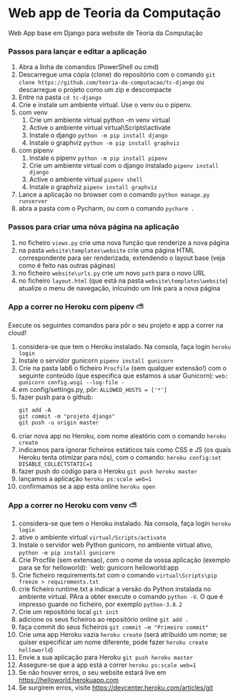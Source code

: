 # Web app de Teoria da Computação
Web App base em Django para website de Teoria da Computação

### Passos para lançar e editar a aplicação
1. Abra a linha de comandos (PowerShell ou cmd)
1. Descarregue uma cópia (clone) do repositório com o comando `git clone https://github.com/teoria-da-computacao/tc-django` ou descarregue o projeto como um zip e descompacte
1. Entre na pasta  `cd tc-django`
2. Crie e instale um ambiente virtual. Use o venv ou o pipenv.
3. com venv
    1. Crie um ambiente virtual python -m venv virtual
    1. Active o ambiente virtual virtual\Scripts\activate
    1. Instale o django `python -m pip install django`
    2. Instale o graphviz `python -m pip install graphviz`
4. com pipenv 
    1. Instale o pipenv `python -m pip install pipenv`
    1. Crie um ambiente virtual com o django instalado `pipenv install django`
    1. Active o ambiente virtual `pipenv shell`
    2. Instale o graphviz `pipenv install graphviz`
5. Lance a aplicação no browser com o comando `python manage.py runserver`
6. abra a pasta com o Pycharm, ou com o comando `pycharm .`

### Passos para criar uma nóva página na aplicação
1. no ficheiro `views.py` crie uma nova função que renderize a nova página
2. na pasta `website\templates\website` crie uma página HTML correspondente para ser renderizada, extendendo o layout base (veja como é feito nas outras páginas)
3. no ficheiro `website\urls.py` crie um novo `path` para o novo URL
4. no ficheiro `layout.html` (que está na pasta `website\templates\website`) atualize o menu de navegação, inlcuindo um link para a nova página



### App a correr no  Heroku com pipenv ⛅
Execute os seguintes comandos para pôr o seu projeto e app a correr na cloud!
1. considera-se que tem o Heroku instalado. Na consola, faça login `heroku login`
2. Instale o servidor gunicorn	`pipenv install gunicorn`
3. Crie na pasta lab6 o ficheiro `Procfile` (sem qualquer extensão!) com o seguinte conteúdo (que especifica que estamos a usar Gunicorn): `web: gunicorn config.wsgi --log-file -`
4. em config/settings.py, pôr: `ALLOWED_HOSTS = ['*']` 
5. fazer push para o github:
	```
	git add -A
	git commit -m "projeto django"
	git push -u origin master
	```
6. criar nova app no Heroku, com nome aleatório com o comando `heroku create`
7. indicamos para ignorar ficheiros estáticos tais como CSS e JS (os quais Heroku tenta otimizar para nós), com o comando: `heroku config:set DISABLE_COLLECTSTATIC=1`
8. fazer push do código para o Heroku `git push heroku master`
9. lançamos a aplicação	`heroku ps:scale web=1`
10. confirmamos se a app esta online `heroku open`


### App a correr no  Heroku com venv ⛅
1. considera-se que tem o Heroku instalado. Na consola, faça login `heroku login`
2. ative o ambiente virtual `virtual/Scripts/activate`
3. Instale o servidor web Python gunicorn, no ambiente virtual ativo, `python -m pip install gunicorn`
4. Crie Procfile (sem extensao), com o nome da vossa aplicação (exemplo para se for helloworld): `web: gunicorn helloworld:app
5. Crie ficheiro requirements.txt com o comando `virtual\Scripts\pip freeze > requirements.txt`
6. crie ficheiro runtime.txt a indicar a versão do Python instalada no ambiente virtual. PAra a obter execute o comando `python -V`. O que é impresso guarde no ficheiro, por exemplo `python-3.8.2`
7. Crie um repositório local `git init`
8. adicione os seus ficheiros ao repositório online `git add .`
9. faça commit do seus ficheiros `git commit –m "Primeiro commit"`
10. Crie uma app Heroku vazia `heroku create` (será atribuido um nome; se quiser especificar um nome diferente, pode fazer `heroku create helloworld`)
11. Envie a sua aplicação para Heroku `git push heroku master`
12. Assegure-se que a app está a correr `heroku ps:scale web=1`
13. Se não houver erros, o seu website estará live em https://helloworld.herokuapp.com 
14. Se surgirem erros, visite https://devcenter.heroku.com/articles/git
